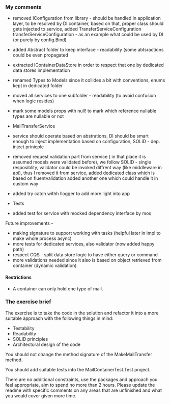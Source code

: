 ### My comments
- removed IConfiguration from library - should be handled in application layer, to be resolved by DI container, 
    based on that, proper class should gets injected to service, 
	added TransferServiceConfiguration transferServiceConfiguration - as an example what could be used by DI (or purely by config.Bind)
- added Abstract folder to keep interface - readability (some abtsractions could be even propagated 
- extracted IContainerDataStore in order to respect that one by dedicated data stores implementation
- renamed Types to Models since it collides a bit with conventions, enums kept in dedicated folder
- moved all services to one subfolder - readability (to avoid confusion when logic resides)
- mark some models props with null! to mark which reference nullable types are nullable or not
- MailTransferService 
 - service should operate based on abstrations, DI should be smart enough to inject implementation based on configuration, SOLID - dep. inject prinicple
 - removed request validation part from service ( in that place it is assumed models were validated before), 
	we follow SOLID - single resposiblity, validator could be invoked diffrent way (like middleware in api), thus I removed it from service,
         added dedicated class which is based on fluentvalidation 
		 added another one which could handle it in custom way
- added try catch withh Ilogger to add more light into app

- Tests
 - added test for service with mocked dependency interface by moq 

Future improvements -
- making signature to support working with tasks (helpful later in impl to make whole process async)
- more tests for dedicated services, also validator (now added happy path)
- respect CQS - split data store logic to have either query or command
- more validations needed since it also is based on object retrieved from container (dynamic validation)

#### Restrictions

- A container can only hold one type of mail.

### The exercise brief

The exercise is to take the code in the solution and refactor it into a more suitable approach with the following things in mind:

- Testability
- Readability
- SOLID principles
- Architectural design of the code

You should not change the method signature of the MakeMailTransfer method.

You should add suitable tests into the MailContainerTest.Test project.

There are no additional constraints, use the packages and approach you feel appropriate, aim to spend no more than 2 hours. Please update the readme with specific comments on any areas that are unfinished and what you would cover given more time.

